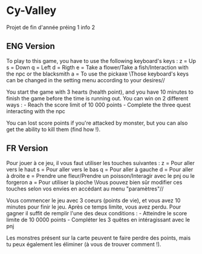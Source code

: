 # Cy-Valley
Projet de fin d'année préing 1 info 2


ENG Version
------------
To play to this game, you have to use the following keyboard's keys :
z = Up
s = Down
q = Left
d = Rigth
e = Take a flower/Take a fish/Interaction with the npc or the blacksmith
a  = To use the pickaxe
\\Those keyboard's keys can be changed in the setting menu according to your desires//


You start the game with 3 hearts (health point), and you have 10 minutes to finish the game before the time is running out. You can win on 2 different ways : - Reach the score limit of 10 000 points
                                  - Complete the three quest interacting with the npc
                                  
You can lost score points if you're attacked by monster, but you can also get the ability to kill them (find how !).          
          
FR Version
-----------
Pour jouer à ce jeu, il vous faut utiliser les touches suivantes :
z = Pour aller vers le haut
s = Pour aller vers le bas
q = Pour aller à gauche
d = Pour aller à droite
e = Prendre une fleur/Prendre un poisson/Interagir avec le pnj ou le forgeron
a = Pour utiliser la pioche
\\Vous pouvez bien sûr modifier ces touches selon vos envies en accédant au menu "paramètres"//


Vous commencer le jeu avec 3 coeurs (points de vie), et vous avez 10 minutes pour finir le jeu. Après ce temps limite, vous avez perdu. 
Pour gagner il suffit de remplir l'une des deux conditions : - Atteindre le score limite de 10 0000 points
                                                             - Compléter les 3 quêtes en intéragissant avec le pnj
                                                             
Les monstres présent sur la carte peuvent te faire perdre des points, mais tu peux également les éliminer (à vous de trouver comment !).
